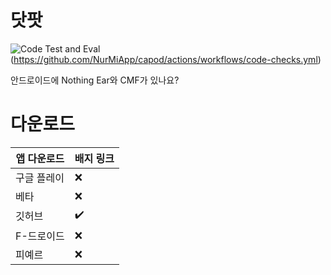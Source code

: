 # 닷팟
![Code Test and Eval](https://github.com/NurMi-io/DotPod/actions/workflows/code-checks.yml/badge.svg)(https://github.com/NurMiApp/capod/actions/workflows/code-checks.yml)

안드로이드에 Nothing Ear와 CMF가 있나요?
# 다운로드
| 앱 다운로드 | 배지 링크          |
| ------- | ------------------ |
| 구글 플레이   | :x: |
| 베타   | :x:                |
| 깃허브   | :heavy_check_mark:                |
| F-드로이드   | :x: |
| 피예르   | :x:                |

